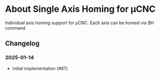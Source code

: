 # About Single Axis Homing for µCNC

Individual axis homing support for µCNC. Each axis can be homed via $H<axis letter> command

## Changelog

### 2025-01-14

- initial implementation (#87)
